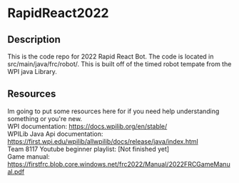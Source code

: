 # RapidReact2022


## Description
This is the code repo for 2022 Rapid React Bot. The code is located in src/main/java/frc/robot/. This is built off of the timed robot tempate from the WPI java Library. 

## Resources
Im going to put some resources here for if you need help understanding something or you're new. <br />
WPI documentation: https://docs.wpilib.org/en/stable/ <br />
WPILib Java Api documentation: https://first.wpi.edu/wpilib/allwpilib/docs/release/java/index.html <br />
Team 8117 Youtube beginner playlist: [Not finished yet] <br /> 
Game manual: https://firstfrc.blob.core.windows.net/frc2022/Manual/2022FRCGameManual.pdf <br />
